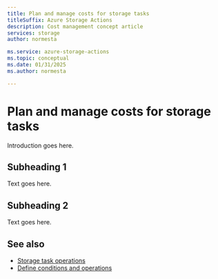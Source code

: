 ```yaml
---
title: Plan and manage costs for storage tasks
titleSuffix: Azure Storage Actions
description: Cost management concept article
services: storage
author: normesta

ms.service: azure-storage-actions
ms.topic: conceptual
ms.date: 01/31/2025
ms.author: normesta

---
```


# Plan and manage costs for storage tasks

Introduction goes here.

## Subheading 1

Text goes here.

## Subheading 2

Text goes here.

## See also

- [Storage task operations](storage-task-operations.md)
- [Define conditions and operations](storage-task-conditions-operations-edit.md)
